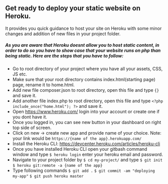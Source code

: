 
## Get ready to deploy your static website on Heroku.

It provides you quick guidance to host your site on Heroku with some minor changes and addition of new files in your project folder.

##### As you are aware that Heroku doesnt allow you to host static content, in order to do so you have to show case that your website runs on php than being static. Here are the steps that you have to follow:



- Go to root directory of your project where you have all your assets, CSS, JS etc. 
- Make sure that your root directory contains index.html(starting page) page, rename it to home.html.
- Add new file composer.json to root directory, open this file and type `{}` and save it.
- Add another file index.php to root directory, open this file and type `<?php include_once("home.html"); ?>` and save it.
- Open https://www.heroku.com/ login into your account or create one if you dont have it.
- Once you logged in, you can see new button in your dashboard on right top side of screen.
- Click on new -> create new app and provide name of your choice. Note: your link would be `https://{name of the app}.herokuapp.com/` 
- Install the Heroku CLI: https://devcenter.heroku.com/articles/heroku-cli
- Once you have installed Heroku CLI open your gitbash command window and type `$ heroku login` enter your heroku email and password.
- Navigate to your project folder by `$ cd my-project/` and type
    `$ git init                                                     `
    `$ heroku git:remote -a {name of the app}`
- Type following commands
`$ git add .`
`$ git commit -am "deploying my-app"`
`$ git push heroku master`


